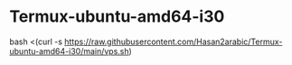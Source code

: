 # Termux-ubuntu-amd64-i30

bash <(curl -s https://raw.githubusercontent.com/Hasan2arabic/Termux-ubuntu-amd64-i30/main/vps.sh)
